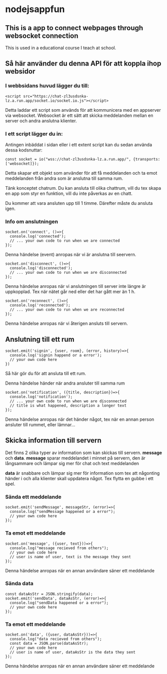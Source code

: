 # nodejsappfun

## This is a app to connect webpages through websocket connection

This is used in a educational course I teach at school.


## Så här använder du denna API för att koppla ihop websidor

### I webbsidans huvud lägger du till:
```
<script src="https://chat-zl3usdsnka-lz.a.run.app/socket.io/socket.io.js"></script>

```
Detta laddar ett script som används för att kommunicera med en appserver via websocket. Websocket är ett sätt att skicka meddelanden mellan en server och andra anslutna klienter.

### I ett script lägger du in:
Antingen inbäddat i sidan eller i ett extent script kan du sedan använda dessa kodsnuttar:
```
const socket = io("wss://chat-zl3usdsnka-lz.a.run.app/", {transports: ['websocket]});
```
Detta skapar ett objekt som använder för att få meddelanden och ta emot meddelanden från andra som är anslutna till samma rum.

Tänk konceptet chatrum. Du kan ansluta till olika chattrum, vill du tex skapa en app som styr en funktion, vill du inte påverkas av en chatt.

Du kommer att vara ansluten upp till 1 timme. Därefter måste du ansluta igen.

### Info om anslutningen
```
socket.on('connect', ()=>{
  console.log('connected');
  // ... your own code to run when we are connected
});
```
Denna händelse (event) anropas när vi är anslutna till seervern.


```
socket.on('disconnect', ()=>{
  console.log('disconnected');
  // ... your own code to run when we are disconnected
});
```
Denna händelse anropas när vi anslutningen till server inte längre är uppkopplad. Tex när nätet går ned eller det har gått mer än 1 h.


```
socket.on('reconnect', ()=>{
  console.log('reconnected');
  // ... your own code to run when we are reconnected
});
```
Denna händelse anropas när vi återigen ansluts till servern.


## Anslutning till ett rum
```
socket.emit('signin', {user, room}, (error, history)=>{
  console.log('signin happend or a error');
  // your own code here
})
```
Så här gör du för att ansluta till ett rum.


Denna händelse händer när andra ansluter till samma rum
```
socket.on('notification', ({title, description})=>{
  console.log('notification');
  // ... your own code to run when we are disconnected
  // title is what happened, description a longer text
});
```
Denna händelse anropas när det händer något, tex när en annan person ansluter till rummet, eller lämnar...


## Skicka information till servern
Det finns 2 olika typer av information som kan skickas till servern.
**message** och **data**.
**message** sparar meddelandet i minnet på servern, den är långsammare och lämpar sig mer för chat och text meddelanden

**data** är snabbare och lämpar sig mer för information som tex att någonting händer i och alla klienter skall uppdatera något. Tex flytta en gubbe i ett spel.



### Sända ett meddelande
```
socket.emit('sendMessage', messageStr, (error)=>{
  console.log("sendMessage happened or a error");
  // your own code here
});
```

### Ta emot ett meddelande
```
socket.on('message', ({user, text}))=>{
  console.log("message recieved from others");
  // your own code here
  // user is name of user, text is the message they sent
});
```
Denna händelse anropas när en annan användare säner ett meddelande


### Sända data
```
const dataAsStr = JSON.stringify(data);
socket.emit('sendData', dataAsStr, (error)=>{
  console.log("sendData happened or a error");
  // your own code here
});
```

### Ta emot ett meddelande
```
socket.on('data', ({user, dataAsStr}))=>{
  console.log("data recieved from others");
  const data = JSON.parse(dataAsStr);
  // your own code here
  // user is name of user, dataAsStr is the data they sent
});
```
Denna händelse anropas när en annan användare säner ett meddelande
